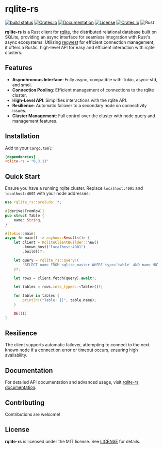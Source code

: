 # rqlite-rs

[![build status](https://github.com/tomvoet/rqlite-rs/actions/workflows/linux.yml/badge.svg?branch=main&event=push)](https://github.com/tomvoet/rqlite-rs/actions?query=workflow%3A"CI+(Linux)") 
[![Crates.io](https://img.shields.io/crates/v/rqlite-rs.svg)](https://crates.io/crates/rqlite-rs)
[![Documentation](https://docs.rs/rqlite-rs/badge.svg)](https://docs.rs/rqlite-rs)
[![License](https://img.shields.io/crates/l/rqlite-rs.svg)](LICENSE)
[![Crates.io](https://img.shields.io/crates/d/rqlite-rs.svg)](https://crates.io/crates/rqlite-rs)
![Rust](https://img.shields.io/badge/rust-1.65%2B-blue.svg)

**rqlite-rs** is a Rust client for [rqlite](https://rqlite.io/), the distributed relational database built on SQLite, providing an async interface for seamless integration with Rust's async ecosystems. Utilizing [reqwest](https://crates.io/crates/reqwest) for efficient connection management, it offers a Rustic, high-level API for easy and efficient interaction with rqlite clusters.

## Features

- **Asynchronous Interface**: Fully async, compatible with Tokio, async-std, and smol.
- **Connection Pooling**: Efficient management of connections to the rqlite cluster.
- **High-Level API**: Simplifies interactions with the rqlite API.
- **Resilience**: Automatic failover to a secondary node on connectivity issues.
- **Cluster Management**: Full control over the cluster with node query and management features.

## Installation

Add to your `Cargo.toml`:

```toml
[dependencies]
rqlite-rs = "0.3.11"
```

## Quick Start

Ensure you have a running rqlite cluster. Replace `localhost:4001` and `localhost:4002` with your node addresses:

```rust
use rqlite_rs::prelude::*;

#[derive(FromRow)]
pub struct Table {
    name: String,
}

#[tokio::main]
async fn main() -> anyhow::Result<()> {
    let client = RqliteClientBuilder::new()
        .known_host("localhost:4001")
        .build()?;

    let query = rqlite_rs::query!(
        "SELECT name FROM sqlite_master WHERE type='table' AND name NOT LIKE 'sqlite_%'"
    )?;

    let rows = client.fetch(query).await?;

    let tables = rows.into_typed::<Table>()?;

    for table in tables {
        println!("Table: {}", table.name);
    }

    Ok(())
}
```

## Resilience

The client supports automatic failover, attempting to connect to the next known node if a connection error or timeout occurs, ensuring high availability.

## Documentation

For detailed API documentation and advanced usage, visit [rqlite-rs documentation](https://docs.rs/rqlite-rs/).

## Contributing

Contributions are welcome!

## License

**rqlite-rs** is licensed under the MIT license. See [LICENSE](LICENSE) for details.
